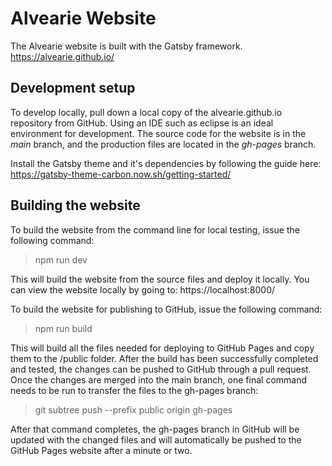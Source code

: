 # Alvearie Website

The Alvearie website is built with the Gatsby framework.
https://alvearie.github.io/

## Development setup

To develop locally, pull down a local copy of the alvearie.github.io repository from GitHub.  Using an IDE such as eclipse
is an ideal environment for development.  The source code for the website is in the *main* branch, and the production files 
are located in the *gh-pages* branch.

Install the Gatsby theme and it's dependencies by following the guide here: https://gatsby-theme-carbon.now.sh/getting-started/

## Building the website

To build the website from the command line for local testing, issue the following command:

> npm run dev

This will build the website from the source files and deploy it locally.  You can view the website locally by going 
to: https://localhost:8000/

To build the website for publishing to GitHub, issue the following command:

> npm run build

This will build all the files needed for deploying to GitHub Pages and copy them to the /public folder.  After the build has 
been successfully completed and tested, the changes can be pushed to GitHub through a pull request.  Once the changes are merged 
into the main branch, one final command needs to be run to transfer the files to the gh-pages branch:

> git subtree push --prefix public origin gh-pages

After that command completes, the gh-pages branch in GitHub will be updated with the changed files and will automatically be 
pushed to the GitHub Pages website after a minute or two.


